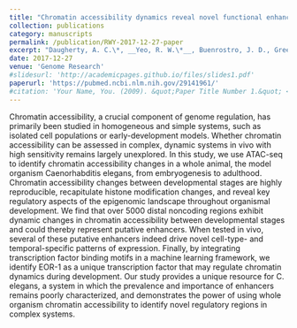```yaml
---
title: "Chromatin accessibility dynamics reveal novel functional enhancers in *C. elegans*"
collection: publications
category: manuscripts
permalink: /publication/RWY-2017-12-27-paper
excerpt: "Daugherty, A. C.\*, __Yeo, R. W.\*__, Buenrostro, J. D., Greenleaf, W. J., Kundaje, A., & Brunet, A.  *Genome Research*  (2017)"
date: 2017-12-27
venue: 'Genome Research'
#slidesurl: 'http://academicpages.github.io/files/slides1.pdf'
paperurl: 'https://pubmed.ncbi.nlm.nih.gov/29141961/'
#citation: 'Your Name, You. (2009). &quot;Paper Title Number 1.&quot; <i>Journal 1</i>. 1(1).'
---
```


Chromatin accessibility, a crucial component of genome regulation, has primarily been studied in homogeneous and simple systems, such as isolated cell populations or early-development models. Whether chromatin accessibility can be assessed in complex, dynamic systems in vivo with high sensitivity remains largely unexplored. In this study, we use ATAC-seq to identify chromatin accessibility changes in a whole animal, the model organism Caenorhabditis elegans, from embryogenesis to adulthood. Chromatin accessibility changes between developmental stages are highly reproducible, recapitulate histone modification changes, and reveal key regulatory aspects of the epigenomic landscape throughout organismal development. We find that over 5000 distal noncoding regions exhibit dynamic changes in chromatin accessibility between developmental stages and could thereby represent putative enhancers. When tested in vivo, several of these putative enhancers indeed drive novel cell-type- and temporal-specific patterns of expression. Finally, by integrating transcription factor binding motifs in a machine learning framework, we identify EOR-1 as a unique transcription factor that may regulate chromatin dynamics during development. Our study provides a unique resource for C. elegans, a system in which the prevalence and importance of enhancers remains poorly characterized, and demonstrates the power of using whole organism chromatin accessibility to identify novel regulatory regions in complex systems.
	